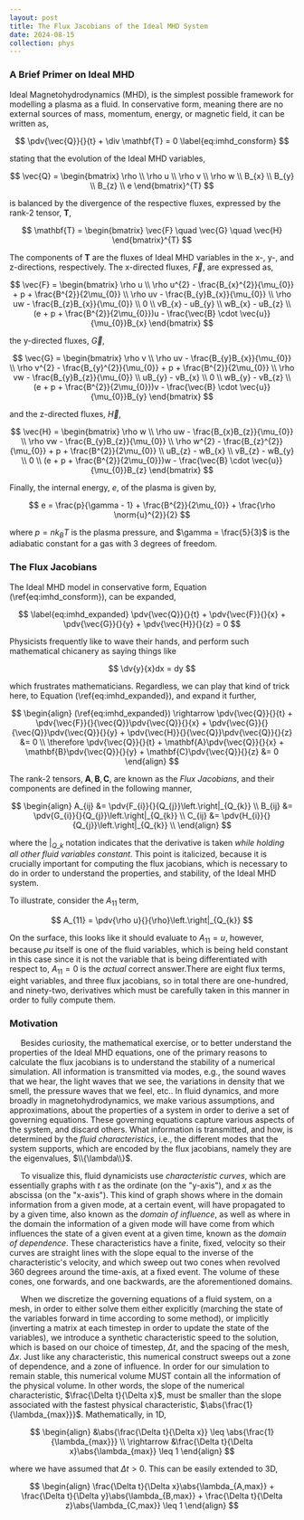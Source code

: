 ```yaml
---
layout: post
title: The Flux Jacobians of the Ideal MHD System 
date: 2024-08-15
collection: phys
---
```

### A Brief Primer on Ideal MHD
Ideal Magnetohydrodynamics (MHD), is the simplest possible framework for modelling a plasma as a fluid. In conservative form, meaning there are no external sources of mass, momentum, energy, or magnetic field, it can be written as,

$$
\pdv{\vec{Q}}{}{t} + \div \mathbf{T} = 0
\label{eq:imhd_consform}
$$

stating that the evolution of the Ideal MHD variables, 

$$
\vec{Q} = \begin{bmatrix}
\rho \\ 
\rho u \\
\rho v \\
\rho w \\
B_{x} \\
B_{y} \\
B_{z} \\
e
\end{bmatrix}^{T}
$$

is balanced by the divergence of the respective fluxes, expressed by the rank-2 tensor, $\mathbf{T}$,

$$
\mathbf{T} = \begin{bmatrix}
\vec{F} \quad \vec{G} \quad \vec{H} 
\end{bmatrix}^{T}
$$

The components of $\mathbf{T}$ are the fluxes of Ideal MHD variables in the x-, y-, and z-directions, respectively. The x-directed fluxes, $\vec{F}$, are expressed as,

$$
\vec{F} = \begin{bmatrix}
\rho u \\ 
\rho u^{2} - \frac{B_{x}^{2}}{\mu_{0}} + p + \frac{B^{2}}{2\mu_{0}} \\
\rho uv - \frac{B_{y}B_{x}}{\mu_{0}} \\
\rho uw - \frac{B_{z}B_{x}}{\mu_{0}} \\
0 \\
vB_{x} - uB_{y} \\
wB_{x} - uB_{z} \\
(e + p + \frac{B^{2}}{2\mu_{0}})u - \frac{\vec{B} \cdot \vec{u}}{\mu_{0}}B_{x}
\end{bmatrix}
$$

the y-directed fluxes, $\vec{G}$, 

$$
\vec{G} = \begin{bmatrix}
\rho v \\ 
\rho uv - \frac{B_{y}B_{x}}{\mu_{0}} \\
\rho v^{2} - \frac{B_{y}^{2}}{\mu_{0}} + p + \frac{B^{2}}{2\mu_{0}} \\
\rho vw - \frac{B_{y}B_{z}}{\mu_{0}} \\
uB_{y} - vB_{x} \\
0 \\
wB_{y} - vB_{z} \\
(e + p + \frac{B^{2}}{2\mu_{0}})v - \frac{\vec{B} \cdot \vec{u}}{\mu_{0}}B_{y}
\end{bmatrix}
$$

and the z-directed fluxes, $\vec{H}$,

$$
\vec{H} = \begin{bmatrix}
\rho w \\ 
\rho uw - \frac{B_{x}B_{z}}{\mu_{0}} \\
\rho vw - \frac{B_{y}B_{z}}{\mu_{0}} \\
\rho w^{2} - \frac{B_{z}^{2}}{\mu_{0}} + p + \frac{B^{2}}{2\mu_{0}} \\
uB_{z} - wB_{x} \\
vB_{z} - wB_{y} \\
0 \\
(e + p + \frac{B^{2}}{2\mu_{0}})w - \frac{\vec{B} \cdot \vec{u}}{\mu_{0}}B_{z}
\end{bmatrix}
$$

Finally, the internal energy, $e$, of the plasma is given by,

$$
e = \frac{p}{\gamma - 1} + \frac{B^{2}}{2\mu_{0}} + \frac{\rho \norm{u}^{2}}{2}
$$

where $p = nk_{B}T$ is the plasma pressure, and $\gamma = \frac{5}{3}$ is the adiabatic constant for a gas with 3 degrees of freedom.  

### The Flux Jacobians
The Ideal MHD model in conservative form, Equation (\ref{eq:imhd_consform}), can  be expanded,

$$
\label{eq:imhd_expanded}
\pdv{\vec{Q}}{}{t} + \pdv{\vec{F}}{}{x} + \pdv{\vec{G}}{}{y} + \pdv{\vec{H}}{}{z} = 0
$$

Physicists frequently like to wave their hands, and perform such mathematical chicanery as saying things like 

$$
\dv{y}{x}dx = dy
$$

which frustrates mathematicians. Regardless, we can play that kind of trick here, to Equation (\ref{eq:imhd_expanded}), and expand it further,

$$
\begin{align}
(\ref{eq:imhd_expanded}) \rightarrow \pdv{\vec{Q}}{}{t} + \pdv{\vec{F}}{}{\vec{Q}}\pdv{\vec{Q}}{}{x} + \pdv{\vec{G}}{}{\vec{Q}}\pdv{\vec{Q}}{}{y} + \pdv{\vec{H}}{}{\vec{Q}}\pdv{\vec{Q}}{}{z} &= 0 \\
\therefore \pdv{\vec{Q}}{}{t} + \mathbf{A}\pdv{\vec{Q}}{}{x} + \mathbf{B}\pdv{\vec{Q}}{}{y} + \mathbf{C}\pdv{\vec{Q}}{}{z} &= 0
\end{align}
$$

The rank-2 tensors, $\mathbf{A}, \mathbf{B}, \mathbf{C}$, are known as the $\textit{Flux Jacobians}$, and their components are defined in the following manner,

$$
\begin{align}
A_{ij} &= \pdv{F_{i}}{}{Q_{j}}\left.\right|_{Q_{k}} \\
B_{ij} &= \pdv{G_{i}}{}{Q_{j}}\left.\right|_{Q_{k}} \\
C_{ij} &= \pdv{H_{i}}{}{Q_{j}}\left.\right|_{Q_{k}} \\
\end{align}
$$

where the $\left.\right|_{Q\_{k}}$ notation indicates that the derivative is taken *while holding all other fluid variables constant*. 
This point is italicized, because it is crucially important for computing the flux jacobians, which is necessary to do in order to understand the properties, and stability, of the Ideal MHD system. 

To illustrate, consider the $A_{11}$ term,

$$
A_{11} = \pdv{\rho u}{}{\rho}\left.\right|_{Q_{k}}
$$

On the surface, this looks like it should evaluate to $A_{11} = u$, however, because $\rho u$ itself is one of the fluid variables, which is being held constant in this case since it is not the variable that is being differentiated with respect to, $A_{11} = 0$ is the *actual* correct answer.There are eight flux terms, eight variables, and three flux jacobians, so in total there are one-hundred, and ninety-two, derivatives which must be carefully taken in this manner in order to fully compute them. 

### Motivation
&nbsp;&nbsp;&nbsp;&nbsp; Besides curiosity, the mathematical exercise, or to better understand the properties of the Ideal MHD equations, one of the primary reasons to calculate the flux jacobians is to understand the stability of a numerical simulation. All information is transmitted via modes, e.g., the sound waves that we hear, the light waves that we see, the variations in density that we smell, the pressure waves that we feel, etc.. In fluid dynamics, and more broadly in magnetohydrodynamics, we make various assumptions, and approximations, about the properties of a system in order to derive a set of governing equations. These governing equations capture various aspects of the system, and discard others. What information is transmitted, and how, is determined by the *fluid characteristics*, i.e., the different modes that the system supports, which are encoded by the flux jacobians, namely they are the eigenvalues, $\\{\lambda\\}$. 

&nbsp;&nbsp;&nbsp;&nbsp; To visualize this, fluid dynamicists use *characteristic curves*, which are essentially graphs with $t$ as the ordinate (on the "y-axis"), and $x$ as the abscissa (on the "x-axis"). This kind of graph shows where in the domain information from a given mode, at a certain event, will have propagated to by a given time, also known as the *domain of influence*, as well as where in the domain the information of a given mode will have come from which influences the state of a given event at a given time, known as the *domain of dependence*. These characteristics have a finite, fixed, velocity so their curves are straight lines with the slope equal to the inverse of the characteristic's velocity, and which sweep out two cones when revolved 360 degrees around the time-axis, at a fixed event. The volume of these cones, one forwards, and one backwards, are the aforementioned domains.        

&nbsp;&nbsp;&nbsp;&nbsp; When we discretize the governing equations of a fluid system, on a mesh, in order to either solve them either explicitly (marching the state of the variables forward in time according to some method), or implicitly (inverting a matrix at each timestep in order to update the state of the variables), we introduce a synthetic characteristic speed to the solution, which is based on our choice of timestep, $\Delta t$, and the spacing of the mesh, $\Delta x$. Just like any characteristic, this numerical construct sweeps out a zone of dependence, and a zone of influence. In order for our simulation to remain stable, this numerical volume MUST contain all the information of the physical volume. In other words, the slope of the numerical characteristic, $\frac{\Delta t}{\Delta x}$, must be smaller than the slope associated with the fastest physical characteristic, $\abs{\frac{1}{\lambda_{max}}}$. Mathematically, in 1D,    

$$
\begin{align}
&\abs{\frac{\Delta t}{\Delta x}} \leq \abs{\frac{1}{\lambda_{max}}} \\
\rightarrow &\frac{\Delta t}{\Delta x}\abs{\lambda_{max}} \leq 1
\end{align}
$$

where we have assumed that $\Delta t > 0$. This can be easily extended to 3D,

$$
\begin{align}
\frac{\Delta t}{\Delta x}\abs{\lambda_{A,max}} + \frac{\Delta t}{\Delta y}\abs{\lambda_{B,max}} + \frac{\Delta t}{\Delta z}\abs{\lambda_{C,max}} \leq 1
\end{align}
$$